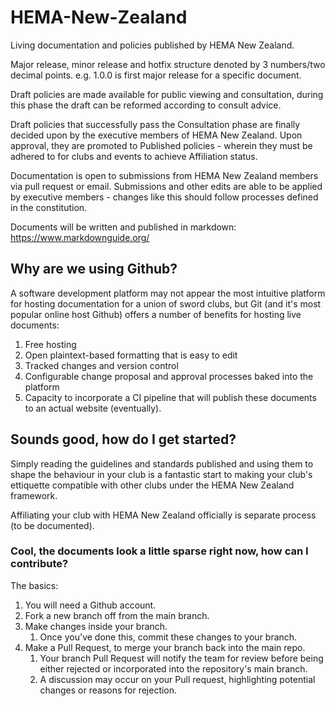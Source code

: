 # HEMA-New-Zealand

Living documentation and policies published by HEMA New Zealand.

Major release, minor release and hotfix structure denoted by 3 numbers/two decimal points.
e.g. 1.0.0 is first major release for a specific document.

Draft policies are made available for public viewing and consultation, during this phase the draft can be reformed according to consult advice.

Draft policies that successfully pass the Consultation phase are finally decided upon by the executive members of HEMA New Zealand. Upon approval, they are promoted to Published policies - wherein they must be adhered to for clubs and events to achieve Affiliation status.

Documentation is open to submissions from HEMA New Zealand members via pull request or email.
Submissions and other edits are able to be applied by executive members - changes like this should follow processes defined in the constitution.

Documents will be written and published in markdown: https://www.markdownguide.org/

## Why are we using Github?

A software development platform may not appear the most intuitive platform for hosting documentation for a union of sword clubs, but Git (and it's most popular online host Github) offers a number of benefits for hosting live documents:

1. Free hosting
2. Open plaintext-based formatting that is easy to edit
3. Tracked changes and version control
4. Configurable change proposal and approval processes baked into the platform
5. Capacity to incorporate a CI pipeline that will publish these documents to an actual website (eventually).

## Sounds good, how do I get started?

Simply reading the guidelines and standards published and using them to shape the behaviour in your club is a fantastic start to making your club's ettiquette compatible with other clubs under the HEMA New Zealand framework.

Affiliating your club with HEMA New Zealand officially is separate process (to be documented).

### Cool, the documents look a little sparse right now, how can I contribute?

The basics:

1. You will need a Github account.
2. Fork a new branch off from the main branch.
3. Make changes inside your branch.
   1. Once you've done this, commit these changes to your branch.
4. Make a Pull Request, to merge your branch back into the main repo.
   1. Your branch Pull Request will notify the team for review before being either rejected or incorporated into the repository's main branch.
   2. A discussion may occur on your Pull request, highlighting potential changes or reasons for rejection.
